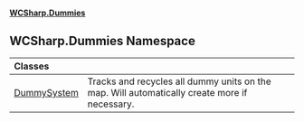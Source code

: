 #### [WCSharp.Dummies](README.md 'README')

## WCSharp.Dummies Namespace

| Classes | |
| :--- | :--- |
| [DummySystem](WCSharp.Dummies.DummySystem.md 'WCSharp.Dummies.DummySystem') | Tracks and recycles all dummy units on the map. Will automatically create more if necessary. |
